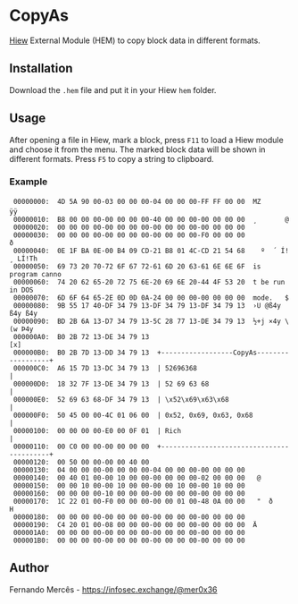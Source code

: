 # CopyAs

[Hiew](https://hiew.io) External Module (HEM) to copy block data in different formats.

## Installation

Download the `.hem` file and put it in your Hiew `hem` folder.

## Usage

After opening a file in Hiew, mark a block, press `F11` to load a Hiew module and choose it from the menu.
The marked block data will be shown in different formats. Press `F5` to copy a string to clipboard.

### Example

```
 00000000:  4D 5A 90 00-03 00 00 00-04 00 00 00-FF FF 00 00  MZ         ÿÿ        
 00000010:  B8 00 00 00-00 00 00 00-40 00 00 00-00 00 00 00  ¸       @             
 00000020:  00 00 00 00-00 00 00 00-00 00 00 00-00 00 00 00                        
 00000030:  00 00 00 00-00 00 00 00-00 00 00 00-F0 00 00 00              ð         
 00000040:  0E 1F BA 0E-00 B4 09 CD-21 B8 01 4C-CD 21 54 68    º  ´ Í!¸ LÍ!Th      
 00000050:  69 73 20 70-72 6F 67 72-61 6D 20 63-61 6E 6E 6F  is program canno      
 00000060:  74 20 62 65-20 72 75 6E-20 69 6E 20-44 4F 53 20  t be run in DOS       
 00000070:  6D 6F 64 65-2E 0D 0D 0A-24 00 00 00-00 00 00 00  mode.   $             
 00000080:  9B 55 17 40-DF 34 79 13-DF 34 79 13-DF 34 79 13  ›U @ß4y ß4y ß4y       
 00000090:  BD 2B 6A 13-D7 34 79 13-5C 28 77 13-DE 34 79 13  ½+j ×4y \(w Þ4y       
 000000A0:  B0 2B 72 13-DE 34 79 13                                             [x]
 000000B0:  B0 2B 7D 13-DD 34 79 13  +------------------CopyAs------------------+
 000000C0:  A6 15 7D 13-DC 34 79 13  | 52696368                                 |
 000000D0:  18 32 7F 13-DE 34 79 13  | 52 69 63 68                              |
 000000E0:  52 69 63 68-DF 34 79 13  | \x52\x69\x63\x68                         |
 000000F0:  50 45 00 00-4C 01 06 00  | 0x52, 0x69, 0x63, 0x68                   |
 00000100:  00 00 00 00-E0 00 0F 01  | Rich                                     |
 00000110:  00 C0 00 00-00 00 00 00  +------------------------------------------+
 00000120:  00 50 00 00-00 00 40 00                                              
 00000130:  04 00 00 00-00 00 00 00-04 00 00 00-00 00 00 00                      
 00000140:  00 40 01 00-00 10 00 00-00 00 00 00-02 00 00 00   @                  
 00000150:  00 00 10 00-00 10 00 00-00 00 10 00-00 10 00 00                      
 00000160:  00 00 00 00-10 00 00 00-00 00 00 00-00 00 00 00                      
 00000170:  1C 22 01 00-F0 00 00 00-00 00 01 00-48 0A 00 00   "  ð       H       
 00000180:  00 00 00 00-00 00 00 00-00 00 00 00-00 00 00 00                      
 00000190:  C4 20 01 00-08 00 00 00-00 00 00 00-00 00 00 00  Ä                   
 000001A0:  00 00 00 00-00 00 00 00-00 00 00 00-00 00 00 00                      
 000001B0:  00 00 00 00-00 00 00 00-00 00 00 00-00 00 00 00                                                                          
```

## Author

Fernando Mercês - https://infosec.exchange/@mer0x36
